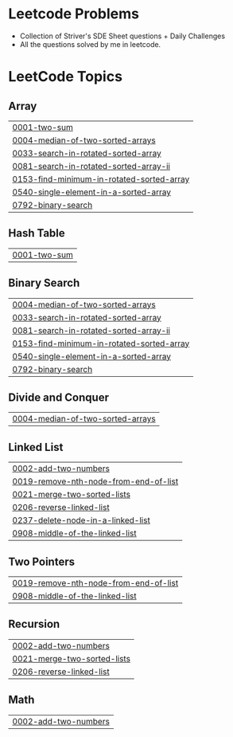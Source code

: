 # Leetcode Problems
- Collection of Striver's SDE Sheet questions + Daily Challenges
- All the questions solved by me in leetcode.

<!---LeetCode Topics Start-->
# LeetCode Topics
## Array
|  |
| ------- |
| [0001-two-sum](https://github.com/kausiki02/LEETCODE_GFG_DSA_Questions/tree/master/0001-two-sum) |
| [0004-median-of-two-sorted-arrays](https://github.com/kausiki02/LEETCODE_GFG_DSA_Questions/tree/master/0004-median-of-two-sorted-arrays) |
| [0033-search-in-rotated-sorted-array](https://github.com/kausiki02/LEETCODE_GFG_DSA_Questions/tree/master/0033-search-in-rotated-sorted-array) |
| [0081-search-in-rotated-sorted-array-ii](https://github.com/kausiki02/LEETCODE_GFG_DSA_Questions/tree/master/0081-search-in-rotated-sorted-array-ii) |
| [0153-find-minimum-in-rotated-sorted-array](https://github.com/kausiki02/LEETCODE_GFG_DSA_Questions/tree/master/0153-find-minimum-in-rotated-sorted-array) |
| [0540-single-element-in-a-sorted-array](https://github.com/kausiki02/LEETCODE_GFG_DSA_Questions/tree/master/0540-single-element-in-a-sorted-array) |
| [0792-binary-search](https://github.com/kausiki02/LEETCODE_GFG_DSA_Questions/tree/master/0792-binary-search) |
## Hash Table
|  |
| ------- |
| [0001-two-sum](https://github.com/kausiki02/LEETCODE_GFG_DSA_Questions/tree/master/0001-two-sum) |
## Binary Search
|  |
| ------- |
| [0004-median-of-two-sorted-arrays](https://github.com/kausiki02/LEETCODE_GFG_DSA_Questions/tree/master/0004-median-of-two-sorted-arrays) |
| [0033-search-in-rotated-sorted-array](https://github.com/kausiki02/LEETCODE_GFG_DSA_Questions/tree/master/0033-search-in-rotated-sorted-array) |
| [0081-search-in-rotated-sorted-array-ii](https://github.com/kausiki02/LEETCODE_GFG_DSA_Questions/tree/master/0081-search-in-rotated-sorted-array-ii) |
| [0153-find-minimum-in-rotated-sorted-array](https://github.com/kausiki02/LEETCODE_GFG_DSA_Questions/tree/master/0153-find-minimum-in-rotated-sorted-array) |
| [0540-single-element-in-a-sorted-array](https://github.com/kausiki02/LEETCODE_GFG_DSA_Questions/tree/master/0540-single-element-in-a-sorted-array) |
| [0792-binary-search](https://github.com/kausiki02/LEETCODE_GFG_DSA_Questions/tree/master/0792-binary-search) |
## Divide and Conquer
|  |
| ------- |
| [0004-median-of-two-sorted-arrays](https://github.com/kausiki02/LEETCODE_GFG_DSA_Questions/tree/master/0004-median-of-two-sorted-arrays) |
## Linked List
|  |
| ------- |
| [0002-add-two-numbers](https://github.com/kausiki02/LEETCODE_GFG_DSA_Questions/tree/master/0002-add-two-numbers) |
| [0019-remove-nth-node-from-end-of-list](https://github.com/kausiki02/LEETCODE_GFG_DSA_Questions/tree/master/0019-remove-nth-node-from-end-of-list) |
| [0021-merge-two-sorted-lists](https://github.com/kausiki02/LEETCODE_GFG_DSA_Questions/tree/master/0021-merge-two-sorted-lists) |
| [0206-reverse-linked-list](https://github.com/kausiki02/LEETCODE_GFG_DSA_Questions/tree/master/0206-reverse-linked-list) |
| [0237-delete-node-in-a-linked-list](https://github.com/kausiki02/LEETCODE_GFG_DSA_Questions/tree/master/0237-delete-node-in-a-linked-list) |
| [0908-middle-of-the-linked-list](https://github.com/kausiki02/LEETCODE_GFG_DSA_Questions/tree/master/0908-middle-of-the-linked-list) |
## Two Pointers
|  |
| ------- |
| [0019-remove-nth-node-from-end-of-list](https://github.com/kausiki02/LEETCODE_GFG_DSA_Questions/tree/master/0019-remove-nth-node-from-end-of-list) |
| [0908-middle-of-the-linked-list](https://github.com/kausiki02/LEETCODE_GFG_DSA_Questions/tree/master/0908-middle-of-the-linked-list) |
## Recursion
|  |
| ------- |
| [0002-add-two-numbers](https://github.com/kausiki02/LEETCODE_GFG_DSA_Questions/tree/master/0002-add-two-numbers) |
| [0021-merge-two-sorted-lists](https://github.com/kausiki02/LEETCODE_GFG_DSA_Questions/tree/master/0021-merge-two-sorted-lists) |
| [0206-reverse-linked-list](https://github.com/kausiki02/LEETCODE_GFG_DSA_Questions/tree/master/0206-reverse-linked-list) |
## Math
|  |
| ------- |
| [0002-add-two-numbers](https://github.com/kausiki02/LEETCODE_GFG_DSA_Questions/tree/master/0002-add-two-numbers) |
<!---LeetCode Topics End-->